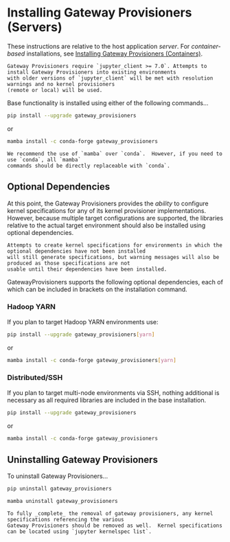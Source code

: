 # Installing Gateway Provisioners (Servers)

These instructions are relative to the host application _server_. For _container-based_ installations, see
[Installing Gateway Provisioners (Containers)](installing-gp-container.md).

```{attention}
Gateway Provisioners require `jupyter_client >= 7.0`. Attempts to install Gateway Provisioners into existing environments
with older versions of `jupyter_client` will be met with resolution warnings and no kernel provisioners
(remote or local) will be used.
```

Base functionality is installed using either of the following commands...

```bash
pip install --upgrade gateway_provisioners
```

or

```bash
mamba install -c conda-forge gateway_provisioners
```

```{note}
We recommend the use of `mamba` over `conda`.  However, if you need to use `conda`, all `mamba`
commands should be directly replaceable with `conda`.
```

## Optional Dependencies

At this point, the Gateway Provisioners provides the _ability_ to configure kernel specifications for any of its
kernel provisioner implementations. However, because multiple target configurations are supported, the
libraries relative to the actual target environment should also be installed using optional dependencies.

```{note}
Attempts to create kernel specifications for environments in which the optional dependencies have not been installed
will still generate specifications, but warning messages will also be produced as those specifications are not
usable until their dependencies have been installed.
```

GatewayProvisioners supports the following optional dependencies, each of which can be included in brackets on
the installation command.

### Hadoop YARN

If you plan to target Hadoop YARN environments use:

```bash
pip install --upgrade gateway_provisioners[yarn]
```

or

```bash
mamba install -c conda-forge gateway_provisioners[yarn]
```

### Distributed/SSH

If you plan to target multi-node environments via SSH, nothing additional is necessary as all required libraries
are included in the base installation.

```bash
pip install --upgrade gateway_provisioners
```

or

```bash
mamba install -c conda-forge gateway_provisioners
```

## Uninstalling Gateway Provisioners

To uninstall Gateway Provisioners...

```bash
pip uninstall gateway_provisioners
```

```bash
mamba uninstall gateway_provisioners
```

```{tip}
To fully _complete_ the removal of gateway provisioners, any kernel specifications referencing the various
Gateway Provisioners should be removed as well.  Kernel specifications can be located using `jupyter kernelspec list`.
```
